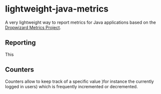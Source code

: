 # lightweight-java-metrics

A very lightweight way to report metrics for Java applications based on the [Dropwizard Metrics Project](https://dropwizard.github.io/metrics/3.1.0/).

## Reporting

This

## Counters

Counters allow to keep track of a specific value )for instance the currently logged in users) which is frequently incremented or decremented. 
